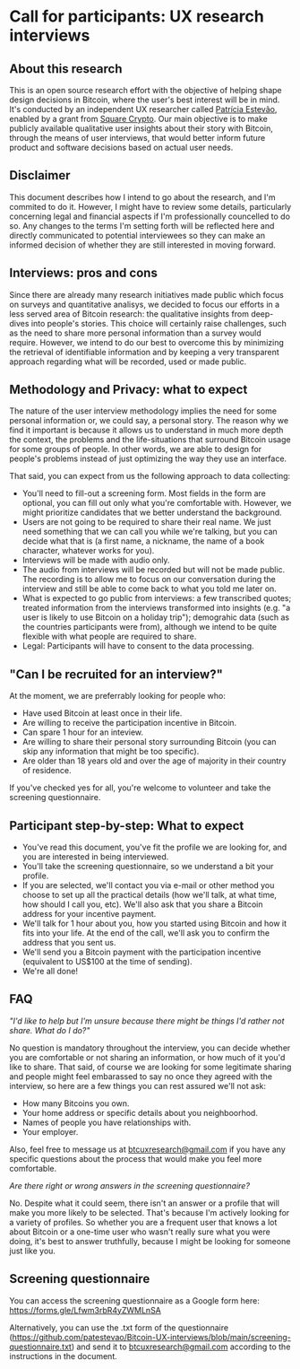 # Call for participants: UX research interviews

## About this research
This is an open source research effort with the objective of helping shape design decisions in Bitcoin, where the user's best interest will be in mind.
It's conducted by an independent UX researcher called [Patrícia Estevão](https://patestevao.com/), enabled by a grant from [Square Crypto](https://squarecrypto.org/#grants).
Our main objective is to make publicly available qualitative user insights about their story with Bitcoin, through the means of user interviews, that would better inform future product and software decisions based on actual user needs.

## Disclaimer
This document describes how I intend to go about the research, and I'm commited to do it. However, I might have to review some details, particularly concerning legal and financial aspects if I'm professionally councelled to do so. Any changes to the terms I'm setting forth will be reflected here and directly communicated to potential interviewees so they can make an informed decision of whether they are still interested in moving forward. 

## Interviews: pros and cons
Since there are already many research initiatives made public which focus on surveys and quantitative analisys, we decided to focus our efforts in a less served area of Bitcoin research: the qualitative insights from deep-dives into people's stories. This choice will certainly raise challenges, such as the need to share more personal information than a survey would require. However, we intend to do our best to overcome this by minimizing the retrieval of identifiable information and by keeping a very transparent approach regarding what will be recorded, used or made public.

## Methodology and Privacy: what to expect
The nature of the user interview methodology implies the need for some personal information or, we could say, a personal story. The reason why we find it important is because it allows us to understand in much more depth the context, the problems and the life-situations that surround Bitcoin usage for some groups of people. In other words, we are able to design for people's problems instead of just optimizing the way they use an interface.

That said, you can expect from us the following approach to data collecting:
- You'll need to fill-out a screening form. Most fields in the form are optional, you can fill out only what you're comfortable with. However, we might prioritize candidates that we better understand the background.
- Users are not going to be required to share their real name. We just need something that we can call you while we're talking, but you can decide what that is (a first name, a nickname, the name of a book character, whatever works for you).
- Interviews will be made with audio only.
- The audio from interviews will be recorded but will not be made public. The recording is to allow me to focus on our conversation during the interview and still be able to come back to what you told me later on.
- What is expected to go public from interviews: a few transcribed quotes; treated information from the interviews transformed into insights (e.g. "a user is likely to use Bitcoin on a holiday trip"); demograhic data (such as the countries participants were from), although we intend to be quite flexible with what people are required to share.
- Legal: Participants will have to consent to the data processing.

## "Can I be recruited for an interview?"
At the moment, we are preferrably looking for people who:
- Have used Bitcoin at least once in their life.
- Are willing to receive the participation incentive in Bitcoin.
- Can spare 1 hour for an inteview.
- Are willing to share their personal story surrounding Bitcoin (you can skip any information that might be too specific).
- Are older than 18 years old and over the age of majority in their country of residence.

If you've checked yes for all, you're welcome to volunteer and take the screening questionnaire.

## Participant step-by-step: What to expect
* You've read this document, you've fit the profile we are looking for, and you are interested in being interviewed.
* You'll take the screening questionnaire, so we understand a bit your profile.
* If you are selected, we'll contact you via e-mail or other method you choose to set up all the practical details (how we'll talk, at what time, how should I call you, etc). We'll also ask that you share a Bitcoin address for your incentive payment.
* We'll talk for 1 hour about you, how you started using Bitcoin and how it fits into your life. At the end of the call, we'll ask you to confirm the address that you sent us.
* We'll send you a Bitcoin payment with the participation incentive (equivalent to US$100 at the time of sending).
* We're all done!

## FAQ
*"I'd like to help but I'm unsure because there might be things I'd rather not share. What do I do?"*

No question is mandatory throughout the interview, you can decide whether you are comfortable or not sharing an information, or how much of it you'd like to share. That said, of course we are looking for some legitimate sharing and people might feel embarassed to say no once they agreed with the interview, so here are a few things you can rest assured we'll not ask:
- How many Bitcoins you own.
- Your home address or specific details about you neighboorhod.
- Names of people you have relationships with.
- Your employer.

Also, feel free to message us at btcuxresearch@gmail.com if you have any specific questions about the process that would make you feel more comfortable.

*Are there right or wrong answers in the screening questionnaire?*

No. Despite what it could seem, there isn't an answer or a profile that will make you more likely to be selected. That's because I'm actively looking for a variety of profiles. So whether you are a frequent user that knows a lot about Bitcoin or a one-time user who wasn't really sure what you were doing, it's best to answer truthfully, because I might be looking for someone just like you.

## Screening questionnaire

You can access the screening questionnaire as a Google form here: https://forms.gle/Lfwm3rbR4yZWMLnSA

Alternatively, you can use the .txt form of the questionnaire (https://github.com/patestevao/Bitcoin-UX-interviews/blob/main/screening-questionnaire.txt) and send it to btcuxresearch@gmail.com according to the instructions in the document.
